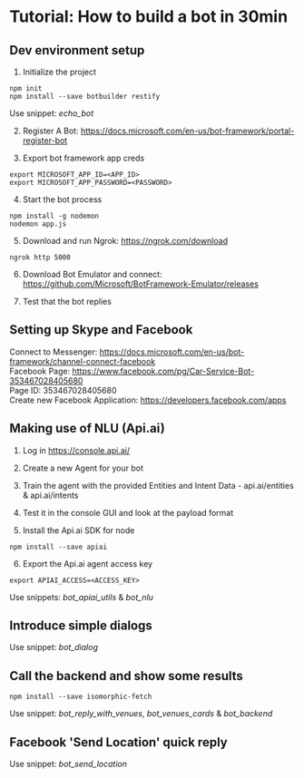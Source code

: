 # Tutorial: How to build a bot in 30min

## Dev environment setup

1. Initialize the project
```
npm init
npm install --save botbuilder restify
```
Use snippet: *echo_bot*

2. Register A Bot: https://docs.microsoft.com/en-us/bot-framework/portal-register-bot

3. Export bot framework app creds
```
export MICROSOFT_APP_ID=<APP_ID>
export MICROSOFT_APP_PASSWORD=<PASSWORD>
```

4. Start the bot process
```
npm install -g nodemon
nodemon app.js
```

5. Download and run Ngrok: https://ngrok.com/download
```
ngrok http 5000
```

6. Download Bot Emulator and connect: https://github.com/Microsoft/BotFramework-Emulator/releases

7. Test that the bot replies


## Setting up Skype and Facebook

Connect to Messenger: https://docs.microsoft.com/en-us/bot-framework/channel-connect-facebook<br />
Facebook Page: https://www.facebook.com/pg/Car-Service-Bot-353467028405680<br />
Page ID: 353467028405680<br />
Create new Facebook Application: https://developers.facebook.com/apps


## Making use of NLU (Api.ai)

1. Log in https://console.api.ai/

2. Create a new Agent for your bot

3. Train the agent with the provided Entities and Intent Data - api.ai/entities & api.ai/intents

4. Test it in the console GUI and look at the payload format

5. Install the Api.ai SDK for node
```
npm install --save apiai
```

6. Export the Api.ai agent access key
```
export APIAI_ACCESS=<ACCESS_KEY>
```

Use snippets: *bot_apiai_utils* & *bot_nlu*


## Introduce simple dialogs

Use snippet: *bot_dialog*


## Call the backend and show some results

```
npm install --save isomorphic-fetch
```

Use snippet: *bot_reply_with_venues*, *bot_venues_cards* & *bot_backend*


## Facebook 'Send Location' quick reply

Use snippet: *bot_send_location*

